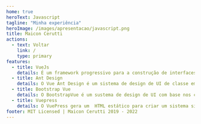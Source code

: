 ```yaml
---
home: true
heroText: Javascript
tagline: "Minha experiência"
heroImage: /images/apresentacao/javascript.png
title: Maicon Cerutti
actions:
  - text: Voltar
    link: /
    type: primary
features:
  - title: VueJs
    details: É um framework progressivo para a construção de interfaces de usuário, minha experiência inicial com essa tecnologia foi em 2018, onde atuava fortemente com componentização dentro de um projeto utilizando Laravel. É a tecnologia que mais amo e que dou foco em minha carreira. :)
  - title: Ant Design
    details: O Vue Ant Design é um sistema de design de UI de classe empresarial para aplicativos de desktop e fornece um conjunto de componentes Vue de alta qualidade prontos para uso. Tenho experiência de 8 meses com essa ferramenta.
  - title: Bootstrap Vue
    details: O BootstrapVue é um sustema de design de UI com base nos componentes mais atualizados do Bootstrap, que oferece varios componentes prontos para utilização. Possuo experiencia de 6 meses, mais alguns freelancers que tive a oportunidade de trabalhar.
  - title: Vuepress
    details: O VuePress gera um  HTML estático para criar um sistema simples de documentação, baseado em arquivos de markdown e utilizando da tecnologia do VueJS. Ele é simples prático e rápido. É com essa tecnologia que este site está sendo desenvolvido.
footer: MIT Licensed | Maicon Cerutti 2019 - 2022
---
```

